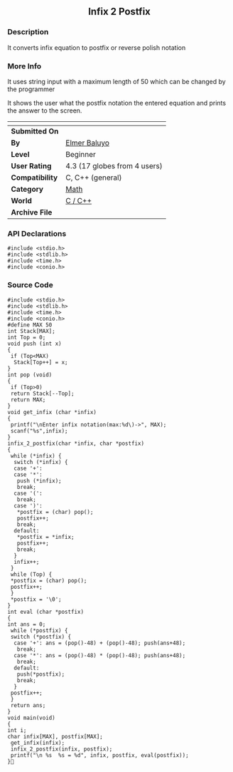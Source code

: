 ﻿<div align="center">

## Infix 2 Postfix


</div>

### Description

It converts infix equation to postfix or reverse polish notation
 
### More Info
 
It uses string input with a maximum length of 50 which can be changed by the programmer

It shows the user what the postfix notation the entered equation and prints the answer to the screen.


<span>             |<span>
---                |---
**Submitted On**   |
**By**             |[Elmer Baluyo](https://github.com/Planet-Source-Code/PSCIndex/blob/master/ByAuthor/elmer-baluyo.md)
**Level**          |Beginner
**User Rating**    |4.3 (17 globes from 4 users)
**Compatibility**  |C, C\+\+ \(general\)
**Category**       |[Math](https://github.com/Planet-Source-Code/PSCIndex/blob/master/ByCategory/math__3-12.md)
**World**          |[C / C\+\+](https://github.com/Planet-Source-Code/PSCIndex/blob/master/ByWorld/c-c.md)
**Archive File**   |[](https://github.com/Planet-Source-Code/elmer-baluyo-infix-2-postfix__3-780/archive/master.zip)

### API Declarations

```
#include <stdio.h>
#include <stdlib.h>
#include <time.h>
#include <conio.h>
```


### Source Code

```
#include <stdio.h>
#include <stdlib.h>
#include <time.h>
#include <conio.h>
#define MAX 50
int Stack[MAX];
int Top = 0;
void push (int x)
{
 if (Top<MAX)
  Stack[Top++] = x;
}
int pop (void)
{
 if (Top>0)
 return Stack[--Top];
 return MAX;
}
void get_infix (char *infix)
{
 printf("\nEnter infix notation(max:%d\)->", MAX);
 scanf("%s",infix);
}
infix_2_postfix(char *infix, char *postfix)
{
 while (*infix) {
  switch (*infix) {
  case '+':
  case '*':
   push (*infix);
   break;
  case '(':
   break;
  case ')':
   *postfix = (char) pop();
   postfix++;
   break;
  default:
   *postfix = *infix;
   postfix++;
   break;
  }
  infix++;
 }
 while (Top) {
 *postfix = (char) pop();
 postfix++;
 }
 *postfix = '\0';
}
int eval (char *postfix)
{
int ans = 0;
 while (*postfix) {
 switch (*postfix) {
  case '+': ans = (pop()-48) + (pop()-48); push(ans+48);
   break;
  case '*': ans = (pop()-48) * (pop()-48); push(ans+48);
   break;
  default:
   push(*postfix);
   break;
  }
 postfix++;
 }
 return ans;
}
void main(void)
{
int i;
char infix[MAX], postfix[MAX];
 get_infix(infix);
 infix_2_postfix(infix, postfix);
 printf("\n %s  %s = %d", infix, postfix, eval(postfix));
}
```

